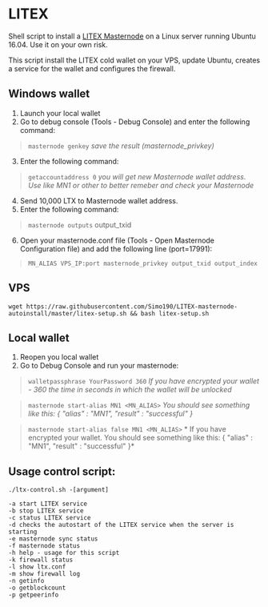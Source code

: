 # LITEX

Shell script to install a [LITEX Masternode](https://ltxcoin.info) on a Linux server running Ubuntu 16.04. Use it on your own risk.

This script install the LITEX cold wallet on your VPS, update Ubuntu, creates a service for the wallet and configures the firewall.

## Windows wallet

1. Launch your local wallet
2. Go to debug console (Tools - Debug Console) and enter the following command:

> `masternode genkey` *save the result (masternode_privkey)*

3. Enter the following command: 

> `getaccountaddress 0` *you will get new Masternode wallet address. Use like MN1 or other to better remeber and check your Masternode*

4. Send 10,000 LTX to Masternode wallet address.
5. Enter the following command: 

> `masternode outputs` output_txid

6. Open your masternode.conf file (Tools - Open Masternode Configuration file) and add the following line (port=17991):

> `MN_ALIAS VPS_IP:port masternode_privkey output_txid output_index`

## VPS

```
wget https://raw.githubusercontent.com/Simo190/LITEX-masternode-autoinstall/master/litex-setup.sh && bash litex-setup.sh
```

## Local wallet

1. Reopen you local wallet
2. Go to Debug Console and run your masternode:

> `walletpassphrase YourPassword 360` *If you have encrypted your wallet - 360 the time in seconds in which the wallet will be unlocked*

> `masternode start-alias MN1 <MN_ALIAS>` *You should see something like this: { "alias" : "MN1", "result" : "successful" }*

> `masternode start-alias false MN1 <MN_ALIAS>` * If you have encrypted your wallet. You should see something like this: { "alias" : "MN1", "result" : "successful" }*

## Usage control script:

```
./ltx-control.sh -[argument]

-a start LITEX service
-b stop LITEX service
-c status LITEX service
-d checks the autostart of the LITEX service when the server is starting
-e masternode sync status
-f masternode status
-h help - usage for this script
-k firewall status
-l show ltx.conf
-m show firewall log
-n getinfo
-o getblockcount
-p getpeerinfo
